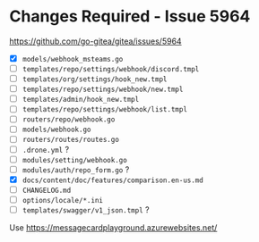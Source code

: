 # Changes Required - Issue 5964

https://github.com/go-gitea/gitea/issues/5964

- [X] `models/webhook_msteams.go`
- [ ] `templates/repo/settings/webhook/discord.tmpl`
- [ ] `templates/org/settings/hook_new.tmpl`
- [ ] `templates/repo/settings/webhook/new.tmpl`
- [ ] `templates/admin/hook_new.tmpl`
- [ ] `templates/repo/settings/webhook/list.tmpl`
- [ ] `routers/repo/webhook.go`
- [ ] `models/webhook.go`
- [ ] `routers/routes/routes.go`
- [ ] `.drone.yml` ?
- [ ] `modules/setting/webhook.go`
- [ ] `modules/auth/repo_form.go` ?
- [X] `docs/content/doc/features/comparison.en-us.md`
- [ ] `CHANGELOG.md`
- [ ] `options/locale/*.ini`
- [ ] `templates/swagger/v1_json.tmpl` ?

Use https://messagecardplayground.azurewebsites.net/